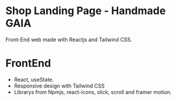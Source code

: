 # Shop Landing Page - Handmade GAIA
Front-End web made with Reactjs and Tailwind CSS.

# FrontEnd
- React, useState.
- Responsive design with Tailwind CSS
- Librarys from Npmjs, react-icons, slick, scroll and framer motion.
